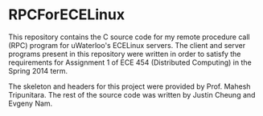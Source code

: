 # RPCForECELinux
This repository contains the C source code for my remote procedure call (RPC) program for 
uWaterloo's ECELinux servers. The client and server programs present in this repository 
were written in order to satisfy the requirements for Assignment 1 of ECE 454 (Distributed 
Computing) in the Spring 2014 term.

The skeleton and headers for this project were provided by Prof. Mahesh Tripunitara. The 
rest of the source code was written by Justin Cheung and Evgeny Nam.